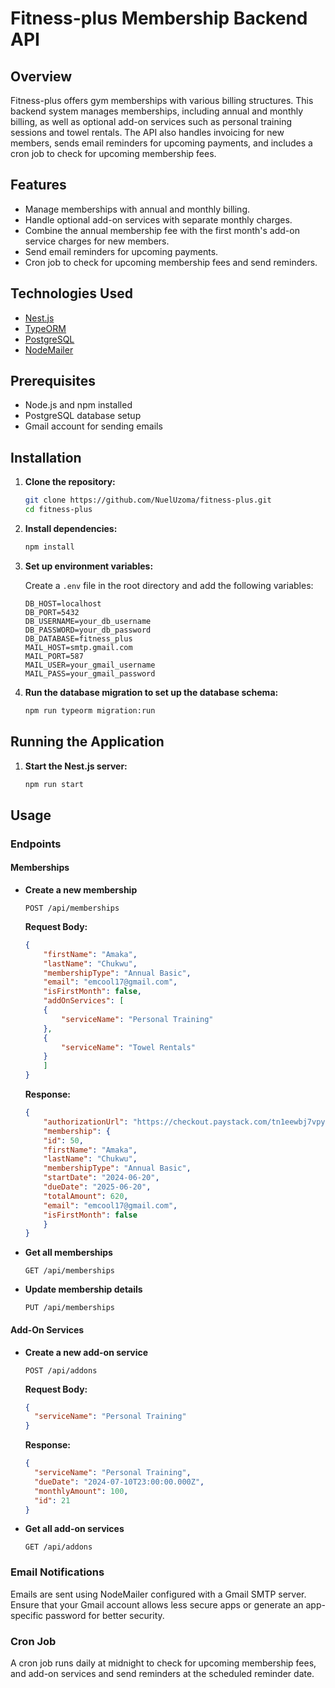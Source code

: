 # Fitness-plus Membership Backend API

## Overview

Fitness-plus offers gym memberships with various billing structures. This backend system manages memberships, including annual and monthly billing, as well as optional add-on services such as personal training sessions and towel rentals. The API also handles invoicing for new members, sends email reminders for upcoming payments, and includes a cron job to check for upcoming membership fees.

## Features

- Manage memberships with annual and monthly billing.
- Handle optional add-on services with separate monthly charges.
- Combine the annual membership fee with the first month's add-on service charges for new members.
- Send email reminders for upcoming payments.
- Cron job to check for upcoming membership fees and send reminders.

## Technologies Used

- [Nest.js](https://nestjs.com/)
- [TypeORM](https://typeorm.io/)
- [PostgreSQL](https://www.postgresql.org/)
- [NodeMailer](https://nodemailer.com/)

## Prerequisites

- Node.js and npm installed
- PostgreSQL database setup
- Gmail account for sending emails

## Installation

1. **Clone the repository:**

    ```sh
    git clone https://github.com/NuelUzoma/fitness-plus.git
    cd fitness-plus
    ```

2. **Install dependencies:**

    ```sh
    npm install
    ```

3. **Set up environment variables:**

    Create a `.env` file in the root directory and add the following variables:

    ```env
    DB_HOST=localhost
    DB_PORT=5432
    DB_USERNAME=your_db_username
    DB_PASSWORD=your_db_password
    DB_DATABASE=fitness_plus
    MAIL_HOST=smtp.gmail.com
    MAIL_PORT=587
    MAIL_USER=your_gmail_username
    MAIL_PASS=your_gmail_password
    ```

4. **Run the database migration to set up the database schema:**

    ```sh
    npm run typeorm migration:run
    ```

## Running the Application

1. **Start the Nest.js server:**

    ```sh
    npm run start
    ```

## Usage

### Endpoints

#### Memberships

- **Create a new membership**

    ```http
    POST /api/memberships
    ```

    **Request Body:**

    ```json
    {
        "firstName": "Amaka",
        "lastName": "Chukwu",
        "membershipType": "Annual Basic",
        "email": "emcool17@gmail.com",
        "isFirstMonth": false,
        "addOnServices": [
        {
            "serviceName": "Personal Training"
        },
        {
            "serviceName": "Towel Rentals"
        }
        ]
    }
    ```

    **Response:**

    ```json
    {
        "authorizationUrl": "https://checkout.paystack.com/tn1eewbj7vpyv94",
        "membership": {
        "id": 50,
        "firstName": "Amaka",
        "lastName": "Chukwu",
        "membershipType": "Annual Basic",
        "startDate": "2024-06-20",
        "dueDate": "2025-06-20",
        "totalAmount": 620,
        "email": "emcool17@gmail.com",
        "isFirstMonth": false
        }
    }
    ```

- **Get all memberships**

    ```http
    GET /api/memberships
    ```

  
- **Update membership details**

    ```http
    PUT /api/memberships
    ```

#### Add-On Services

- **Create a new add-on service**

    ```http
    POST /api/addons
    ```

    **Request Body:**

    ```json
    {
      "serviceName": "Personal Training"
    }
    ```

    **Response:**

    ```json
    {
      "serviceName": "Personal Training",
      "dueDate": "2024-07-10T23:00:00.000Z",
      "monthlyAmount": 100,
      "id": 21
    }
    ```

- **Get all add-on services**

    ```http
    GET /api/addons
    ```

### Email Notifications

Emails are sent using NodeMailer configured with a Gmail SMTP server. Ensure that your Gmail account allows less secure apps or generate an app-specific password for better security.

### Cron Job

A cron job runs daily at midnight to check for upcoming membership fees, and add-on services and send reminders at the scheduled reminder date.
